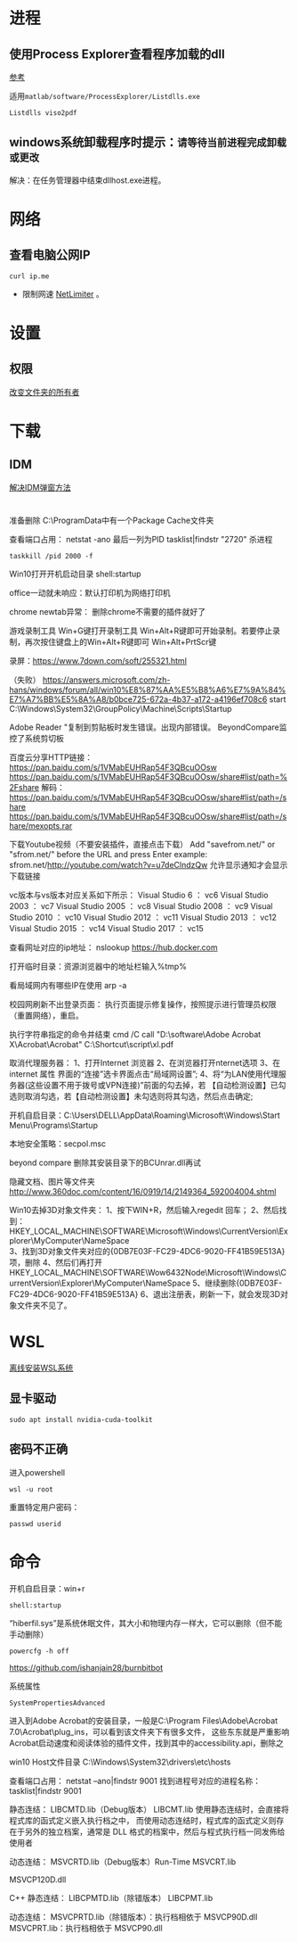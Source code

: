 # 进程
## 使用Process Explorer查看程序加载的dll
[参考](https://blog.csdn.net/qq_45237725/article/details/116358241)

适用`matlab/software/ProcessExplorer/Listdlls.exe`
```commandline
Listdlls viso2pdf
```

## windows系统卸载程序时提示：`请等待当前进程完成卸载或更改`

解决：在任务管理器中结束dllhost.exe进程。


# 网络
## 查看电脑公网IP
```commandline
curl ip.me
```

* 限制网速
[NetLimiter](https://netlimiter.com/download) 。


# 设置
## 权限
[改变文件夹的所有者](https://www.win10com.com/win10jiaocheng/29497.html) 



# 下载
## IDM
[解决IDM弹窗方法](https://blog.csdn.net/double_sweet1/article/details/113761085) 


# 
准备删除
C:\ProgramData中有一个Package Cache文件夹


查看端口占用：
netstat -ano
最后一列为PID
tasklist|findstr "2720"
杀进程
```shell
taskkill /pid 2000 -f
```

Win10打开开机启动目录
shell:startup

office一动就未响应：默认打印机为网络打印机

chrome newtab异常：
删除chrome不需要的插件就好了

游戏录制工具
Win+G键打开录制工具
Win+Alt+R键即可开始录制。若要停止录制，再次按住键盘上的Win+Alt+R键即可
Win+Alt+PrtScr键

录屏：https://www.7down.com/soft/255321.html

（失败）
https://answers.microsoft.com/zh-hans/windows/forum/all/win10%E8%87%AA%E5%B8%A6%E7%9A%84%E7%A7%BB%E5%8A%A8/b0bce725-672a-4b37-a172-a4196ef708c6
start C:\Windows\System32\GroupPolicy\Machine\Scripts\Startup

Adobe Reader "复制到剪贴板时发生错误。出现内部错误。
BeyondCompare监控了系统剪切板

百度云分享HTTP链接：
https://pan.baidu.com/s/1VMabEUHRap54F3QBcuOOsw
https://pan.baidu.com/s/1VMabEUHRap54F3QBcuOOsw/share#list/path=%2Fshare
解码：
https://pan.baidu.com/s/1VMabEUHRap54F3QBcuOOsw/share#list/path=/share
https://pan.baidu.com/s/1VMabEUHRap54F3QBcuOOsw/share#list/path=/share/mexopts.rar

下载Youtube视频（不要安装插件，直接点击下载）
Add "savefrom.net/" or "sfrom.net/" before the URL and press Enter
example: sfrom.net/http://youtube.com/watch?v=u7deClndzQw
允许显示通知才会显示下载链接

vc版本与vs版本对应关系如下所示：
Visual Studio 6 ： vc6 
Visual Studio 2003 ： vc7 
Visual Studio 2005 ： vc8 
Visual Studio 2008 ： vc9 
Visual Studio 2010 ： vc10 
Visual Studio 2012 ： vc11 
Visual Studio 2013 ： vc12 
Visual Studio 2015 ： vc14 
Visual Studio 2017 ： vc15

查看网址对应的ip地址：
nslookup https://hub.docker.com

打开临时目录：资源浏览器中的地址栏输入%tmp%

看局域网内有哪些IP在使用
arp -a

校园网刷新不出登录页面：
执行页面提示修复操作，按照提示进行管理员权限（重置网络），重启。

执行字符串指定的命令并结束
cmd /C call "D:\software\Adobe Acrobat X\Acrobat\Acrobat" C:\Shortcut\script\xl.pdf

取消代理服务器：
1、打开Internet 浏览器
2、在浏览器打开nternet选项
3、在internet 属性 界面的“连接”选卡界面点击“局域网设置”;
4、将“为LAN使用代理服务器(这些设置不用于拨号或VPN连接)”前面的勾去掉，若 【自动检测设置】已勾选则取消勾选，若【自动检测设置】未勾选则将其勾选，然后点击确定;

开机自启目录：C:\Users\DELL\AppData\Roaming\Microsoft\Windows\Start Menu\Programs\Startup

本地安全策略：secpol.msc

beyond compare
删除其安装目录下的BCUnrar.dll再试

隐藏文档、图片等文件夹
http://www.360doc.com/content/16/0919/14/2149364_592004004.shtml

Win10去掉3D对象文件夹：
1、按下WIN+R，然后输入regedit 回车；
2、然后找到：
HKEY_LOCAL_MACHINE\SOFTWARE\Microsoft\Windows\CurrentVersion\Explorer\MyComputer\NameSpace\
3、找到3D对象文件夹对应的{0DB7E03F-FC29-4DC6-9020-FF41B59E513A} 项，删除
4、然后们再打开
HKEY_LOCAL_MACHINE\SOFTWARE\Wow6432Node\Microsoft\Windows\CurrentVersion\Explorer\MyComputer\NameSpace
5、继续删除{0DB7E03F-FC29-4DC6-9020-FF41B59E513A}
6、退出注册表，刷新一下，就会发现3D对象文件夹不见了。


# WSL
[离线安装WSL系统](https://blog.csdn.net/qq_34548424/article/details/127421370) 

## 显卡驱动
```shell
sudo apt install nvidia-cuda-toolkit
```

## 密码不正确
进入powershell
```shell
wsl -u root
```
重置特定用户密码：
```shell
passwd userid
```


# 命令
开机自启目录：win+r
```bat
shell:startup
```

“hiberfil.sys”是系统休眠文件，其大小和物理内存一样大，它可以删除（但不能手动删除）
```
powercfg -h off
```


https://github.com/ishanjain28/burnbitbot

系统属性
```commandline
SystemPropertiesAdvanced
```

进入到Adobe Acrobat的安装目录，一般是C:\Program Files\Adobe\Acrobat 7.0\Acrobat\plug_ins，可以看到该文件夹下有很多文件，
这些东东就是严重影响Acrobat启动速度和阅读体验的插件文件，找到其中的accessibility.api，删除之

win10 Host文件目录
C:\Windows\System32\drivers\etc\hosts

查看端口占用： netstat –ano|findstr 9001
找到进程号对应的进程名称： tasklist|findstr 9001



静态连结：
LIBCMTD.lib（Debug版本）
LIBCMT.lib
使用静态连结时，会直接将程式库的函式定义嵌入执行档之中，
而使用动态连结时，程式库的函式定义则存在于另外的独立档案，通常是 DLL 格式的档案中，然后与程式执行档一同发佈给使用者

动态连结：
MSVCRTD.lib（Debug版本）Run-Time
MSVCRT.lib

MSVCP120D.dll



C++
静态连结：
LIBCPMTD.lib（除错版本）
LIBCPMT.lib

动态连结：
MSVCPRTD.lib（除错版本）：执行档相依于 MSVCP90D.dll
MSVCPRT.lib：执行档相依于 MSVCP90.dll

































